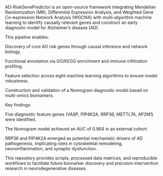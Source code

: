 AD-RiskGenePredictor is an open-source framework integrating Mendelian Randomization (MR), Differential Expression Analysis, and Weighted Gene Co-expression Network Analysis (WGCNA) with multi-algorithm machine learning to identify causally relevant genes and construct an early diagnostic model for Alzheimer’s disease (AD).

This pipeline enables:

Discovery of core AD risk genes through causal inference and network biology.

Functional annotation via GO/KEGG enrichment and immune infiltration profiling.

Feature selection across eight machine learning algorithms to ensure model robustness.

Construction and validation of a Nomogram diagnostic model based on multi-omics biomarkers.

Key findings:

Five diagnostic feature genes (VASP, PIP4K2A, RRP36, METTL7A, AP2M1) were identified.

The Nomogram model achieved an AUC of 0.964 in an external cohort.

RRP36 and PIP4K2A emerged as potential mechanistic drivers of AD pathogenesis, implicating roles in cytoskeletal remodeling, neuroinflammation, and synaptic dysfunction.

This repository provides scripts, processed data matrices, and reproducible workflows to facilitate future biomarker discovery and precision intervention research in neurodegenerative diseases.
